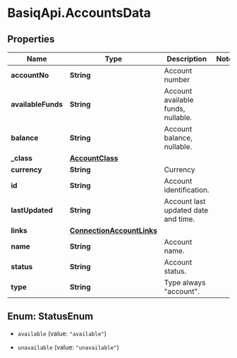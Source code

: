 # BasiqApi.AccountsData

## Properties
Name | Type | Description | Notes
------------ | ------------- | ------------- | -------------
**accountNo** | **String** | Account number | 
**availableFunds** | **String** | Account available funds, nullable. | 
**balance** | **String** | Account balance, nullable. | 
**_class** | [**AccountClass**](AccountClass.md) |  | 
**currency** | **String** | Currency | 
**id** | **String** | Account identification. | 
**lastUpdated** | **String** | Account last updated date and time. | 
**links** | [**ConnectionAccountLinks**](ConnectionAccountLinks.md) |  | 
**name** | **String** | Account name. | 
**status** | **String** | Account status. | 
**type** | **String** | Type always \"account\". | 


<a name="StatusEnum"></a>
## Enum: StatusEnum


* `available` (value: `"available"`)

* `unavailable` (value: `"unavailable"`)





